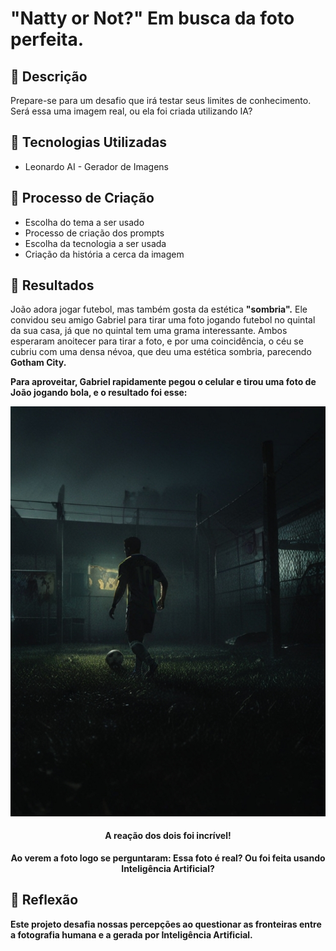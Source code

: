 <h1>"Natty or Not?" Em busca da foto perfeita.</h1>

<h2>📒 Descrição</h2>
<p> Prepare-se para um desafio que irá testar seus limites de conhecimento. Será essa uma imagem real, ou ela foi criada utilizando IA?

<h2>🤖 Tecnologias Utilizadas</h2>
<ul>
    <li>Leonardo AI - Gerador de Imagens</li>
</ul>

<h2>🧐 Processo de Criação</h2>
<ul>
    <li>Escolha do tema a ser usado</li>
    <li>Processo de criação dos prompts</li>
    <li>Escolha da tecnologia a ser usada</li>    
    <li>Criação da história a cerca da imagem</li>
</ul>

<h2>🚀 Resultados</h2>
<p>João adora jogar futebol, mas também gosta da estética <b>"sombria".</b> Ele convidou seu amigo Gabriel para tirar uma foto jogando futebol no quintal da sua casa, já que no quintal tem uma grama interessante. Ambos esperaram anoitecer para tirar a foto, e por uma coincidência, o céu se cubriu com uma densa névoa, que deu uma estética sombria, parecendo <b>Gotham City.</br></p>
<p>Para aproveitar, Gabriel rapidamente pegou o celular e tirou uma foto de João jogando bola, e o resultado foi esse:</p>
<div align="center">
<img src="images\pessoa_jogando_futebol.jpg" alt="João jogando futebol" width="600px"/>

<h4>A reação dos dois foi incrível!</h4>
<p> Ao verem a foto logo se perguntaram: <b>Essa foto é real? Ou foi feita usando Inteligência Artificial?</b>
</div>

<h2>💭 Reflexão </h2>
<p>Este projeto desafia nossas percepções ao questionar as fronteiras entre a fotografia humana e a gerada por Inteligência Artificial.</p>